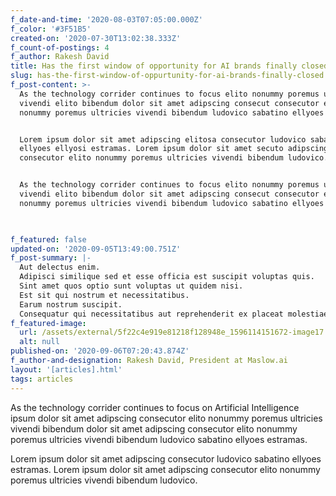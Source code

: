 ```yaml
---
f_date-and-time: '2020-08-03T07:05:00.000Z'
f_color: '#3F51B5'
created-on: '2020-07-30T13:02:38.333Z'
f_count-of-postings: 4
f_author: Rakesh David
title: Has the first window of opportunity for AI brands finally closed?
slug: has-the-first-window-of-oppurtunity-for-ai-brands-finally-closed
f_post-content: >-
  As the technology corrider continues to focus elito nonummy poremus ultricies
  vivendi elito bibendum dolor sit amet adipscing consecut consecutor elito
  nonummy poremus ultricies vivendi bibendum ludovico sabatino ellyoes estramas.


  Lorem ipsum dolor sit amet adipscing elitosa consecutor ludovico sabatino
  ellyoes ellyosi estramas. Lorem ipsum dolor sit amet secuto adipscing
  consecutor elito nonummy poremus ultricies vivendi bibendum ludovico.


  As the technology corrider continues to focus elito nonummy poremus ultricies
  vivendi elito bibendum dolor sit amet adipscing consecut consecutor elito
  nonummy poremus ultricies vivendi bibendum ludovico sabatino ellyoes estramas.


  ‍
f_featured: false
updated-on: '2020-09-05T13:49:00.751Z'
f_post-summary: |-
  Aut delectus enim.
  Adipisci similique sed et esse officia est suscipit voluptas quis.
  Sint amet quos optio sunt voluptas ut quidem nisi.
  Est sit qui nostrum et necessitatibus.
  Earum nostrum suscipit.
  Consequatur qui necessitatibus aut reprehenderit ex placeat molestiae vel.
f_featured-image:
  url: /assets/external/5f22c4e919e81218f128948e_1596114151672-image17.jpg
  alt: null
published-on: '2020-09-06T07:20:43.874Z'
f_author-and-designation: Rakesh David, President at Maslow.ai
layout: '[articles].html'
tags: articles
---
```


As the technology corrider continues to focus on Artificial Intelligence ipsum dolor sit amet adipscing consecutor elito nonummy poremus ultricies vivendi bibendum dolor sit amet adipscing consecutor elito nonummy poremus ultricies vivendi bibendum ludovico sabatino ellyoes estramas.

Lorem ipsum dolor sit amet adipscing consecutor ludovico sabatino ellyoes estramas. Lorem ipsum dolor sit amet adipscing consecutor elito nonummy poremus ultricies vivendi bibendum ludovico.

‍
